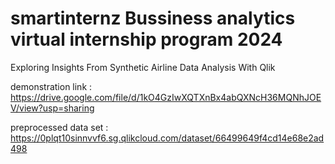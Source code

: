 # smartinternz Bussiness analytics virtual internship program 2024

Exploring Insights From Synthetic Airline Data Analysis With Qlik

demonstration link : https://drive.google.com/file/d/1kO4GzIwXQTXnBx4abQXNcH36MQNhJOEV/view?usp=sharing

preprocessed data set : https://0plqt10sinnvvf6.sg.qlikcloud.com/dataset/66499649f4cd14e68e2ad498

